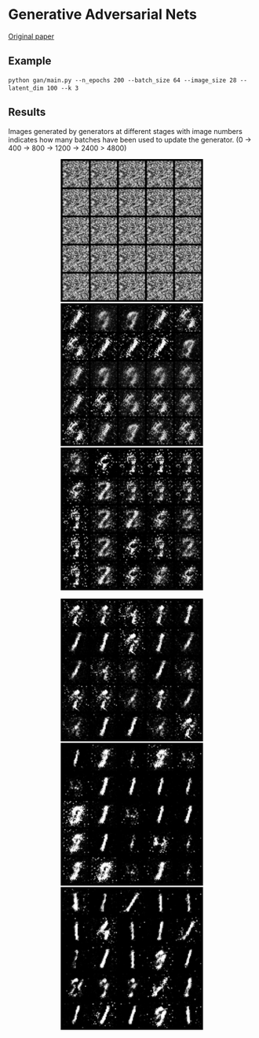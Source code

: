 # Generative Adversarial Nets
[Original paper](https://arxiv.org/abs/1406.2661)

## Example
```
python gan/main.py --n_epochs 200 --batch_size 64 --image_size 28 --latent_dim 100 --k 3
```
## Results
Images generated by generators at different stages with image numbers indicates
how many batches have been used to update the generator. (0 -> 400 -> 800 -> 1200 -> 2400 > 4800)


<p align="middle">
    <img src="images/0.png" width="290" />
    <img src="images/400.png" width="290" />
    <img src="images/800.png" width="290" />
</p>
<p align="middle">
    <img src="images/1200.png" width="290" />
    <img src="images/2400.png" width="290" />
    <img src="images/4800.png" width="290" />
</p>
